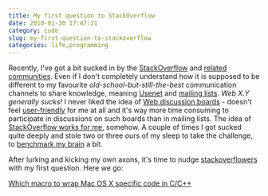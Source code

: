 ```yaml
---
title: My first question to StackOverflow
date: 2010-01-30 17:47:21
category: code
slug: my-first-question-to-stackoverflow
categories: life,programming
---
```


Recently, I've got a bit sucked in by the [StackOverflow](http://www.stackoverflow.com) and [related communities](http://en.wikipedia.org/wiki/Stack_Overflow). Even if I don't completely understand how it is supposed to be different to my favourite _old-school-but-still-the-best_ communication channels to share knowledge, meaning [Usenet](http://en.wikipedia.org/wiki/Usenet) and [mailing lists](http://en.wikipedia.org/wiki/Mailing_list). _Web X.Y generally sucks!_ I never liked the idea of [Web discussion boards](http://en.wikipedia.org/wiki/Internet_forum) - doesn't feel [user-friendly](http://www.userfriendly.org/) for me at all and it's way more time consuming to participate in discussions on such boards than in mailing lists. The idea of [StackOverflow  works for me](http://http://stackoverflow.com/users/151641/mloskot), somehow. A couple of times I got sucked quite deeply and stole two or three ours of my sleep to take the challenge, to [benchmark my brain](http://www.brainbench.com/) a bit.


After lurking and kicking my own axons, it's time to nudge [stackoverflowers](http://www.johndcook.com/blog/2009/03/02/stackoverflow-reputation-statistics/) with my first question. Here we go:

[Which macro to wrap Mac OS X specific code in C/C++](http://stackoverflow.com/questions/2166483/which-macro-to-wrap-mac-os-x-specific-code-in-c-c)
